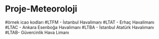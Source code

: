 # Proje-Meteoroloji
#örnek icao kodları
#LTFM - İstanbul Havalimanı
#LTAT - Erhaç Havalimanı
#LTAC - Ankara Esenboğa Havalimanı
#LTBA - İstanbul Atatürk Havalımanı
#LTAB- Güvercinlik Hava Limanı
